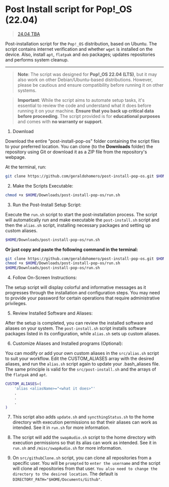 # Post Install script for Pop!_OS (22.04) 

>[24.04 TBA](https://github.com/geraldohomero/post-install-pop-os/issues/44)

Post-installation script for the `Pop!_OS` distribution, based on Ubuntu. The script contains internet verification and whether `wget` is installed on the device. Also, install `apt`, `flatpak` and `deb` packages; updates repositories and performs system cleanup.

***

>**Note**: The script was designed for **Pop!_OS 22.04 (LTS)**, but it may also work on other Debian/Ubuntu-based distributions. However, please be cautious and ensure compatibility before running it on other systems.

>**Important**: While the script aims to automate setup tasks, it's essential to review the code and understand what it does before running it on your machine. **Ensure that you back up critical data before proceeding**. The script provided is for **educational purposes** and comes with **no warranty or support**.

1. Download

Download the entire "post-install-pop-os" folder containing the script files to your preferred location. You can clone (to the **Downloads** folder) the repository using Git or download it as a ZIP file from the repository's webpage.

At the terminal, run:

```bash
git clone https://github.com/geraldohomero/post-install-pop-os.git $HOME/Downloads
```

2. Make the Scripts Executable:

```bash
chmod +x $HOME/Downloads/post-install-pop-os/run.sh
```

3. Run the Post-Install Setup Script:

Execute the `run.sh` script to start the post-installation process. The script will automatically run and make executable the `post-install.sh` script and then the `alias.sh` script, installing necessary packages and setting up custom aliases.

```bash
$HOME/Downloads/post-install-pop-os/run.sh
```

**Or just copy and paste the following command in the terminal:**

```bash
git clone https://github.com/geraldohomero/post-install-pop-os.git $HOME/Downloads/post-install-pop-os
chmod +x $HOME/Downloads/post-install-pop-os/run.sh
$HOME/Downloads/post-install-pop-os/run.sh
```

4. Follow On-Screen Instructions:

The setup script will display colorful and informative messages as it progresses through the installation and configuration steps. You may need to provide your password for certain operations that require administrative privileges.

5. Review Installed Software and Aliases:

After the setup is completed, you can review the installed software and aliases on your system. The `post-install.sh` script installs software packages listed in its configuration, while `alias.sh` sets up custom aliases.

6. Customize Aliases and Installed programs (Optional):

You can modify or add your own custom aliases in the `src/alias.sh` script to suit your workflow. Edit the CUSTOM_ALIASES array with the desired aliases, and run the `alias.sh` script again to update your .bash_aliases file. The same principle is valid for the `src/post-install.sh` and the arrays of the `flatpak` and `apt`. 

```bash
CUSTOM_ALIASES=(
    'alias <aliasName>="<what it does>"'
    .
    .
    .
)
```

7. This script also adds `update.sh` and `syncthingStatus.sh` to the home directory with execution permissions so that their aliases can work as intended. See it in `run.sh` for more information.

8. The script will add the `swapAudio.sh` script to the home directory with execution permissions so that its alias can work as intended. See it in `run.sh` and `/misc/swapAudio.sh` for more information.

9. On `src/githubClone.sh` script, you can clone all repositories from a specific user. You will be `prompted` to `enter the username` and the script will clone all repositories from that user. `You also need to change the directory to the desired location`. The default is `DIRECTORY_PATH="$HOME/Documents/Github"`. 

